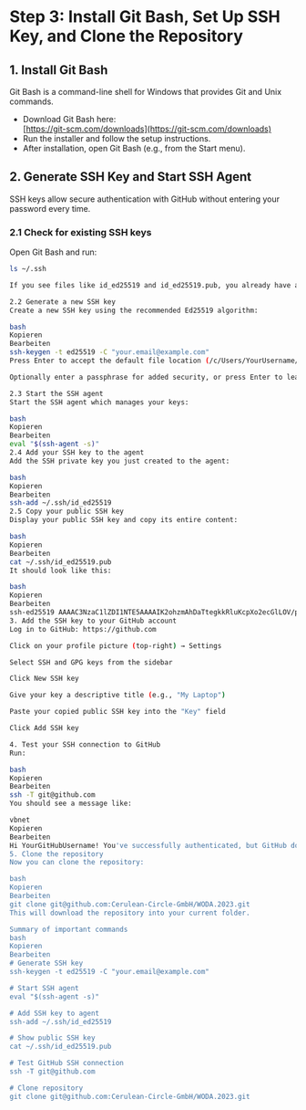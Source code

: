 # Step 3: Install Git Bash, Set Up SSH Key, and Clone the Repository

## 1. Install Git Bash

Git Bash is a command-line shell for Windows that provides Git and Unix commands.

- Download Git Bash here:  
  [https://git-scm.com/downloads](https://git-scm.com/downloads)
- Run the installer and follow the setup instructions.
- After installation, open Git Bash (e.g., from the Start menu).

## 2. Generate SSH Key and Start SSH Agent

SSH keys allow secure authentication with GitHub without entering your password every time.

### 2.1 Check for existing SSH keys

Open Git Bash and run:

```bash
ls ~/.ssh

If you see files like id_ed25519 and id_ed25519.pub, you already have an SSH key. If not, continue to step 2.2.

2.2 Generate a new SSH key
Create a new SSH key using the recommended Ed25519 algorithm:

bash
Kopieren
Bearbeiten
ssh-keygen -t ed25519 -C "your.email@example.com"
Press Enter to accept the default file location (/c/Users/YourUsername/.ssh/id_ed25519).

Optionally enter a passphrase for added security, or press Enter to leave it empty.

2.3 Start the SSH agent
Start the SSH agent which manages your keys:

bash
Kopieren
Bearbeiten
eval "$(ssh-agent -s)"
2.4 Add your SSH key to the agent
Add the SSH private key you just created to the agent:

bash
Kopieren
Bearbeiten
ssh-add ~/.ssh/id_ed25519
2.5 Copy your public SSH key
Display your public SSH key and copy its entire content:

bash
Kopieren
Bearbeiten
cat ~/.ssh/id_ed25519.pub
It should look like this:

bash
Kopieren
Bearbeiten
ssh-ed25519 AAAAC3NzaC1lZDI1NTE5AAAAIK2ohzmAhDaTtegkkRluKcpXo2ecGlLOV/pCFbprh5Ro your.email@example.com
3. Add the SSH key to your GitHub account
Log in to GitHub: https://github.com

Click on your profile picture (top-right) → Settings

Select SSH and GPG keys from the sidebar

Click New SSH key

Give your key a descriptive title (e.g., "My Laptop")

Paste your copied public SSH key into the "Key" field

Click Add SSH key

4. Test your SSH connection to GitHub
Run:

bash
Kopieren
Bearbeiten
ssh -T git@github.com
You should see a message like:

vbnet
Kopieren
Bearbeiten
Hi YourGitHubUsername! You've successfully authenticated, but GitHub does not provide shell access.
5. Clone the repository
Now you can clone the repository:

bash
Kopieren
Bearbeiten
git clone git@github.com:Cerulean-Circle-GmbH/WODA.2023.git
This will download the repository into your current folder.

Summary of important commands
bash
Kopieren
Bearbeiten
# Generate SSH key
ssh-keygen -t ed25519 -C "your.email@example.com"

# Start SSH agent
eval "$(ssh-agent -s)"

# Add SSH key to agent
ssh-add ~/.ssh/id_ed25519

# Show public SSH key
cat ~/.ssh/id_ed25519.pub

# Test GitHub SSH connection
ssh -T git@github.com

# Clone repository
git clone git@github.com:Cerulean-Circle-GmbH/WODA.2023.git
